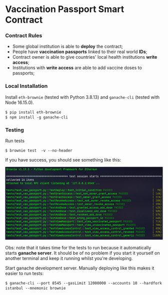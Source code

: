 # Vaccination Passport Smart Contract


### Contract Rules

- Some global institution is able to __deploy__ the contract;
- People have __vaccination passports__ linked to their real world __IDs__;
- Contract owner is able to give countries' local health institutions __write access__;
- Institutions with __write access__ are able to add vaccine doses to passports;


### Local Installation

Install `eth-brownie` (tested with Python 3.8.13) and `ganache-cli` (tested with Node 16.15.0).

```shell
$ pip install eth-brownie
$ npm install -g ganache-cli
```


### Testing

Run tests

```shell
$ brownie test  -v --no-header
```
If you have success, you should see something like this:

![tests_output](tests_output.png)


Obs: note that it takes time for the tests to run because it automatically starts 
__ganache server__. It should be of no problem if you start it yourself on 
another terminal and keep it running whilst you're developing. 

Start ganache development server. Manually deploying like this makes it easier 
to run tests:

```shell
$ ganache-cli --port 8545 --gasLimit 12000000 --accounts 10 --hardfork istanbul --mnemonic brownie
```
